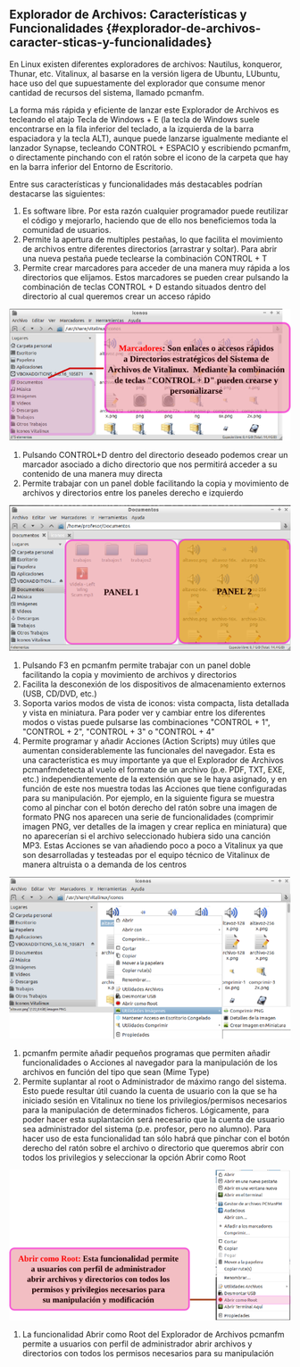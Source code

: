## Explorador de Archivos: Características y Funcionalidades {#explorador-de-archivos-caracter-sticas-y-funcionalidades}

En Linux existen diferentes exploradores de archivos: Nautilus, konqueror, Thunar, etc. Vitalinux, al basarse en la versión ligera de Ubuntu, LUbuntu, hace uso del que supuestamente del explorador que consume menor cantidad de recursos del sistema, llamado pcmanfm.

La forma más rápida y eficiente de lanzar este Explorador de Archivos es tecleando el atajo Tecla de Windows + E (la tecla de Windows suele encontrarse en la fila inferior del teclado, a la izquierda de la barra espaciadora y la tecla ALT), aunque puede lanzarse igualmente mediante el lanzador Synapse, tecleando CONTROL + ESPACIO y escribiendo pcmanfm, o directamente pinchando con el ratón sobre el icono de la carpeta que hay en la barra inferior del Entorno de Escritorio.

Entre sus características y funcionalidades más destacables podrían destacarse las siguientes:

1.  Es software libre. Por esta razón cualquier programador puede reutilizar el código y mejorarlo, haciendo que de ello nos beneficiemos toda la comunidad de usuarios.
2.  Permite la apertura de multiples pestañas, lo que facilita el movimiento de archivos entre diferentes directorios (arrastrar y soltar). Para abrir una nueva pestaña puede teclearse la combinación CONTROL + T
3.  Permite crear marcadores para acceder de una manera muy rápida a los directorios que elijamos. Estos marcadores se pueden crear pulsando la combinación de teclas CONTROL + D estando situados dentro del directorio al cual queremos crear un acceso rápido

![](images/image13.png)

1.  Pulsando CONTROL+D dentro del directorio deseado podemos crear un marcador asociado a dicho directorio que nos permitirá acceder a su contenido de una manera muy directa
2.  Permite trabajar con un panel doble facilitando la copia y movimiento de archivos y directorios entre los paneles derecho e izquierdo

![](images/image41.png)

1.  Pulsando F3 en pcmanfm permite trabajar con un panel doble facilitando la copia y movimiento de archivos y directorios
2.  Facilita la desconexión de los dispositivos de almacenamiento externos (USB, CD/DVD, etc.)
3.  Soporta varios modos de vista de iconos: vista compacta, lista detallada y vista en miniatura. Para poder ver y cambiar entre los diferentes modos o vistas puede pulsarse las combinaciones &quot;CONTROL + 1&quot;, &quot;CONTROL + 2&quot;, &quot;CONTROL + 3&quot; o &quot;CONTROL + 4&quot;
4.  Permite programar y añadir Acciones (Action Scripts) muy útiles que aumentan considerablemente las funcionales del navegador. Esta es una característica es muy importante ya que el Explorador de Archivos pcmanfmdetecta al vuelo el formato de un archivo (p.e. PDF, TXT, EXE, etc.) independientemente de la extensión que se le haya asignado, y en función de este nos muestra todas las Acciones que tiene configuradas para su manipulación. Por ejemplo, en la siguiente figura se muestra como al pinchar con el botón derecho del ratón sobre una imagen de formato PNG nos aparecen una serie de funcionalidades (comprimir imagen PNG, ver detalles de la imagen y crear replica en miniatura) que no aparecerían si el archivo seleccionado hubiera sido una canción MP3. Estas Acciones se van añadiendo poco a poco a Vitalinux ya que son desarrolladas y testeadas por el equipo técnico de Vitalinux de manera altruista o a demanda de los centros

![](images/image39.png)

1.  pcmanfm permite añadir pequeños programas que permiten añadir funcionalidades o Acciones al navegador para la manipulación de los archivos en función del tipo que sean (Mime Type)
2.  Permite suplantar al root o Administrador de máximo rango del sistema. Esto puede resultar útil cuando la cuenta de usuario con la que se ha iniciado sesión en Vitalinux no tiene los privilegios/permisos necesarios para la manipulación de determinados ficheros. Lógicamente, para poder hacer esta suplantación será necesario que la cuenta de usuario sea administrador del sistema (p.e. profesor, pero no alumno). Para hacer uso de esta funcionalidad tan sólo habrá que pinchar con el botón derecho del ratón sobre el archivo o directorio que queremos abrir con todos los privilegios y seleccionar la opción Abrir como Root

![](images/image59.png)

1.  La funcionalidad Abrir como Root del Explorador de Archivos pcmanfm permite a usuarios con perfil de administrador abrir archivos y directorios con todos los permisos necesarios para su manipulación